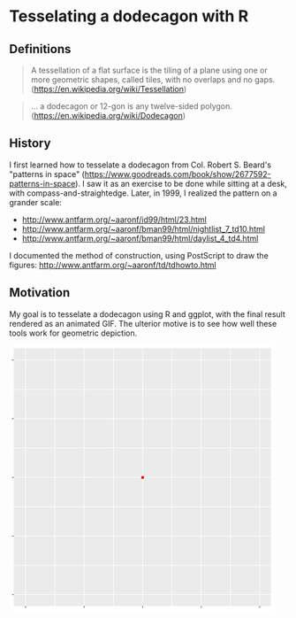 # Tesselating a dodecagon with R

## Definitions
> A tessellation of a flat surface is the tiling of a plane using one or more geometric shapes, called tiles, with no overlaps and no gaps.
(https://en.wikipedia.org/wiki/Tessellation)

> ... a dodecagon or 12-gon is any twelve-sided polygon.
(https://en.wikipedia.org/wiki/Dodecagon)

## History
I first learned how to tesselate a dodecagon from Col. Robert S. Beard's
"patterns in space" (https://www.goodreads.com/book/show/2677592-patterns-in-space). I saw it as an exercise to be done while sitting at a desk, with compass-and-straightedge. Later, in 1999, I realized the pattern on a grander scale:

* http://www.antfarm.org/~aaronf/id99/html/23.html
* http://www.antfarm.org/~aaronf/bman99/html/nightlist_7_td10.html
* http://www.antfarm.org/~aaronf/bman99/html/daylist_4_td4.html

I documented the method of construction, using
PostScript to draw the figures: http://www.antfarm.org/~aaronf/td/tdhowto.html

## Motivation
My goal is to tesselate a dodecagon using R and ggplot, with the final result
rendered as an animated GIF. The ulterior motive is to see how well
these tools work for geometric depiction.

![A tesselation](https://github.com/aaronferrucci/tesselateddodecagonr/blob/master/anim.gif)


